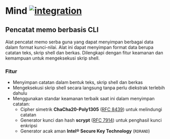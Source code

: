 # Mind [![integration](https://github.com/reshifr/mind/actions/workflows/integration.yml/badge.svg)](https://github.com/reshifr/mind/actions/workflows/integration.yml)

## Pencatat memo berbasis CLI

Alat pencatat memo serba guna yang dapat menyimpan berbagai data dalam format kunci-nilai.
Alat ini dapat menyimpan format data berupa catatan teks, skrip shell dan berkas.
Dilengkapi dengan fitur keamanan dan kemampuan untuk mengeksekusi skrip shell.

### Fitur

* Menyimpan catatan dalam bentuk teks, skrip shell dan berkas
* Mengeksekusi skrip shell secara langsung tanpa perlu diekstrak terlebih dahulu
* Menggunakan standar keamanan terbaik saat ini dalam menyimpan catatan:
  * Cipher simetrik **ChaCha20-Poly1305** ([RFC 8439](https://datatracker.ietf.org/doc/html/rfc8439)) untuk melindungi catatan
  * Generator kunci dan hash **scrypt** ([RFC 7914](https://datatracker.ietf.org/doc/html/rfc7914)) untuk penghasil kunci enkripsi
  * Generator acak aman **Intel® Secure Key Technology** (`RDRAND`)
